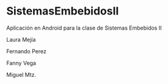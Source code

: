 # SistemasEmbebidosII
Aplicación en Android para la clase de Sistemas Embebidos II

Laura Mejía

Fernando Perez 

Fanny Vega

Miguel Mtz.
